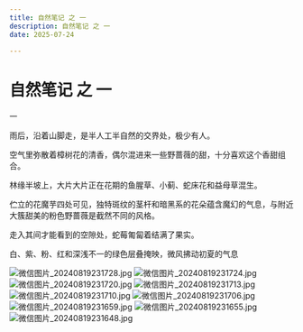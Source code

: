 ```yaml
---
title: 自然笔记 之 一
description: 自然笔记 之 一
date: 2025-07-24

---
```

自然笔记 之 一
==========
 一

雨后，沿着山脚走，是半人工半自然的交界处，极少有人。

空气里弥散着樟树花的清香，偶尔混进来一些野蔷薇的甜，十分喜欢这个香甜组合。

林缘半坡上，大片大片正在花期的鱼腥草、小蓟、蛇床花和益母草混生。

伫立的花魔芋四处可见，独特斑纹的茎杆和暗黑系的花朵蕴含魔幻的气息，与附近大簇甜美的粉色野蔷薇是截然不同的风格。

走入其间才能看到的空隙处，蛇莓匍匐着结满了果实。

白、紫、粉、红和深浅不一的绿色层叠掩映，微风拂动初夏的气息

![微信图片_20240819231728.jpg](/img/微信图片_20240819231728.jpg)
![微信图片_20240819231724.jpg](/img/微信图片_20240819231724.jpg)
![微信图片_20240819231720.jpg](/img/微信图片_20240819231720.jpg)
![微信图片_20240819231713.jpg](/img/微信图片_20240819231713.jpg)
![微信图片_20240819231710.jpg](/img/微信图片_20240819231710.jpg)
![微信图片_20240819231706.jpg](/img/微信图片_20240819231706.jpg)
![微信图片_20240819231659.jpg](/img/微信图片_20240819231659.jpg)
![微信图片_20240819231655.jpg](/img/微信图片_20240819231655.jpg)
![微信图片_20240819231648.jpg](/img/微信图片_20240819231648.jpg)
